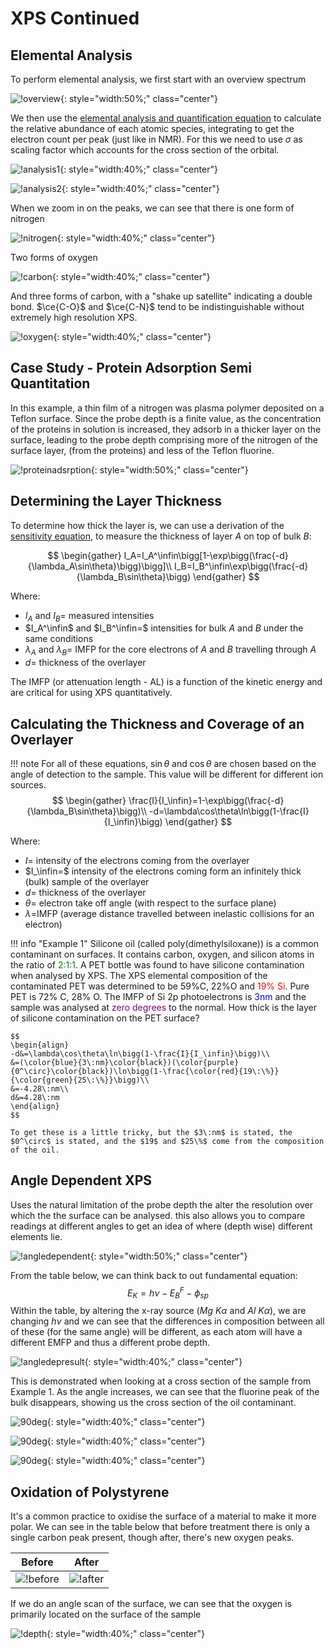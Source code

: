 # XPS Continued

## Elemental Analysis

To perform elemental analysis, we first start with an overview spectrum

![!overview](overview.png){: style="width:50%;" class="center"}

We then use the [elemental analysis and quantification equation](../10b/#elemental-analysis-and-quantification) to calculate the relative abundance of each atomic species, integrating to get the electron count per peak (just like in NMR). For this we need to use $\sigma$ as scaling factor which accounts for the cross section of the orbital.

![!analysis1](analysis1.png){: style="width:40%;" class="center"}

![!analysis2](analysis2.png){: style="width:40%;" class="center"}

When we zoom in on the peaks, we can see that there is one form of nitrogen

![!nitrogen](nitrogen.png){: style="width:40%;" class="center"}

Two forms of oxygen

![!carbon](carbon.png){: style="width:40%;" class="center"}

And three forms of carbon, with a "shake up satellite" indicating a double bond. $\ce{C-O}$ and $\ce{C-N}$ tend to be indistinguishable without extremely high resolution XPS.

![!oxygen](oxygen.png){: style="width:40%;" class="center"}

## Case Study - Protein Adsorption Semi Quantitation

In this example, a thin film of a nitrogen was plasma polymer deposited on a Teflon surface. Since the probe depth is a finite value, as the concentration of the proteins in solution is increased, they adsorb in a thicker layer on the surface, leading to the probe depth comprising more of the nitrogen of the surface layer, (from the proteins) and less of the Teflon fluorine.

![!proteinadsrption](proteinadsrption.png){: style="width:50%;" class="center"}

## Determining the Layer Thickness

To determine how thick the layer is, we can use a derivation of the [sensitivity equation](../10b/#surface-sensitivity-of-xps), to measure the thickness of layer $A$ on top of bulk $B$:

$$
\begin{gather}
I_A=I_A^\infin\bigg[1-\exp\bigg(\frac{-d}{\lambda_A\sin\theta}\bigg)\bigg]\\
I_B=I_B^\infin\exp\bigg(\frac{-d}{\lambda_B\sin\theta}\bigg)
\end{gather}
$$

Where:

* $I_A$ and $I_B=$ measured intensities 
* $I_A^\infin$ and $I_B^\infin=$ intensities for bulk $A$ and $B$ under the same conditions
* $\lambda_A$ and $\lambda_B=$ IMFP for the core electrons of $A$ and $B$ travelling through $A$
* $d=$ thickness of the overlayer

The IMFP (or attenuation length - AL) is a function of the kinetic energy and are critical for using XPS quantitatively.

## Calculating the Thickness and Coverage of an Overlayer

!!! note
	For all of these equations, $\sin\theta$ and $\cos\theta$ are chosen based on the angle of detection to the sample. This value will be different for different ion sources.
$$
\begin{gather}
\frac{I}{I_\infin}=1-\exp\bigg(\frac{-d}{\lambda_B\sin\theta}\bigg)\\
-d=\lambda\cos\theta\ln\bigg(1-\frac{I}{I_\infin}\bigg)
\end{gather}
$$

Where:

* $I=$ intensity of the electrons coming from the overlayer
* $I_\infin=$ intensity of the electrons coming form an infinitely thick (bulk) sample of the overlayer
* $d=$ thickness of the overlayer
* $\theta=$ electron take off angle (with respect to the surface plane)
* $\lambda=$IMFP (average distance travelled between inelastic collisions for an electron)

!!! info "Example 1"
	Silicone oil (called poly(dimethylsiloxane)) is a common contaminant on surfaces. It contains carbon, oxygen, and silicon atoms in the ratio of <span style="color:green">2:1:1</span>. A PET bottle was found to have silicone contamination when analysed by XPS. The XPS elemental composition of the contaminated PET was determined to be 59%C, 22%O and <span style="color:red">19% Si</span>. Pure PET is 72% C, 28% O. The IMFP of Si 2p photoelectrons is <span style="color:blue">3nm</span> and the sample was analysed at<span style="color:purple"> zero degrees</span> to the normal. How thick is the layer of silicone contamination on the PET surface?
	

	$$
	\begin{align}
	-d&=\lambda\cos\theta\ln\bigg(1-\frac{I}{I_\infin}\bigg)\\
	&=(\color{blue}{3\:nm}\color{black})(\color{purple}{0^\circ}\color{black})\ln\bigg(1-\frac{\color{red}{19\:\%}}{\color{green}{25\:\%}}\bigg)\\
	&=-4.28\:nm\\
	d&=4.28\:nm
	\end{align}
	$$
	
	To get these is a little tricky, but the $3\:nm$ is stated, the $0^\circ$ is stated, and the $19$ and $25\%$ come from the composition of the oil.

## Angle Dependent XPS

Uses the natural limitation of the probe depth the alter the resolution over which the the surface can be analysed. this also allows you to compare readings at different angles to get an idea of where (depth wise) different elements lie.

![!angledependent](angledependent.png){: style="width:50%;" class="center"}

From the table below, we can think back to out fundamental equation:
$$
E_K=h\nu-E_B^F-\phi_{sp}
$$
Within the table, by altering the x-ray source ($Mg\:K\alpha$ and $Al\:K\alpha$), we are changing $h\nu$ and we can see that the differences in composition between all of these (for the same angle) will be different, as each atom will have a different EMFP and thus a different probe depth.

![!angledepresult](angledepresult.png){: style="width:40%;" class="center"}

This is demonstrated when looking at a cross section of the sample from Example 1. As the angle increases, we can see that the fluorine peak of the bulk disappears, showing us the cross section of the oil contaminant.

![90deg](90deg.png){: style="width:40%;" class="center"}

![90deg](60deg.png){: style="width:40%;" class="center"}

![90deg](10deg.png){: style="width:40%;" class="center"}

## Oxidation of Polystyrene

It's a common practice to oxidise the surface of a material to make it more polar. We can see in the table below that before treatment there is only a single carbon peak present, though after, there's new oxygen peaks.

|         Before         |        After         |
| :--------------------: | :------------------: |
| ![!before](before.png) | ![!after](after.png) |

If we do an angle scan of the surface, we can see that the oxygen is primarily located on the surface of the sample

![!depth](depth.png){: style="width:40%;" class="center"}